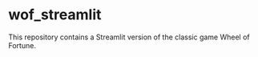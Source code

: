 # wof_streamlit
This repository contains a Streamlit version of the classic game Wheel of Fortune. 
